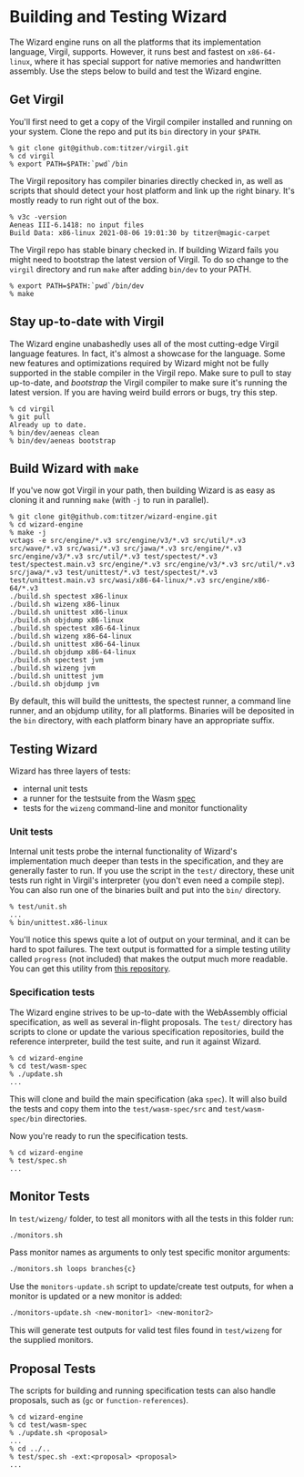 # Building and Testing Wizard

The Wizard engine runs on all the platforms that its implementation language, Virgil, supports.
However, it runs best and fastest on `x86-64-linux`, where it has special support for native memories and handwritten assembly.
Use the steps below to build and test the Wizard engine.

## Get Virgil

You'll first need to get a copy of the Virgil compiler installed and running on your system.
Clone the repo and put its `bin` directory in your `$PATH`.

```
% git clone git@github.com:titzer/virgil.git
% cd virgil
% export PATH=$PATH:`pwd`/bin
```

The Virgil repository has compiler binaries directly checked in, as well as scripts that should detect your host platform and link up the right binary.
It's mostly ready to run right out of the box.

```
% v3c -version
Aeneas III-6.1418: no input files
Build Data: x86-linux 2021-08-06 19:01:30 by titzer@magic-carpet
```

The Virgil repo has stable binary checked in. If building Wizard fails you might need to bootstrap the latest version of Virgil.
To do so change to the `virgil` directory and run `make` after adding `bin/dev` to your PATH.

```
% export PATH=$PATH:`pwd`/bin/dev
% make
```

## Stay up-to-date with Virgil

The Wizard engine unabashedly uses all of the most cutting-edge Virgil language features.
In fact, it's almost a showcase for the language.
Some new features and optimizations required by Wizard might not be fully supported in the stable compiler in the Virgil repo.
Make sure to pull to stay up-to-date, and *bootstrap* the Virgil compiler to make sure it's running the latest version.
If you are having weird build errors or bugs, try this step.

```
% cd virgil
% git pull
Already up to date.
% bin/dev/aeneas clean
% bin/dev/aeneas bootstrap
```

## Build Wizard with `make`

If you've now got Virgil in your path, then building Wizard is as easy as cloning it and running `make` (with `-j` to run in parallel).

```
% git clone git@github.com:titzer/wizard-engine.git
% cd wizard-engine
% make -j
vctags -e src/engine/*.v3 src/engine/v3/*.v3 src/util/*.v3 src/wave/*.v3 src/wasi/*.v3 src/jawa/*.v3 src/engine/*.v3 src/engine/v3/*.v3 src/util/*.v3 test/spectest/*.v3 test/spectest.main.v3 src/engine/*.v3 src/engine/v3/*.v3 src/util/*.v3 src/jawa/*.v3 test/unittest/*.v3 test/spectest/*.v3 test/unittest.main.v3 src/wasi/x86-64-linux/*.v3 src/engine/x86-64/*.v3
./build.sh spectest x86-linux
./build.sh wizeng x86-linux
./build.sh unittest x86-linux
./build.sh objdump x86-linux
./build.sh spectest x86-64-linux
./build.sh wizeng x86-64-linux
./build.sh unittest x86-64-linux
./build.sh objdump x86-64-linux
./build.sh spectest jvm
./build.sh wizeng jvm
./build.sh unittest jvm
./build.sh objdump jvm
```

By default, this will build the unittests, the spectest runner, a command line runner, and an objdump utility, for all platforms.
Binaries will be deposited in the `bin` directory, with each platform binary have an appropriate suffix.


## Testing Wizard

Wizard has three layers of tests:

* internal unit tests
* a runner for the testsuite from the Wasm [spec](http://github.com/WebAssembly/spec)
* tests for the `wizeng` command-line and monitor functionality

### Unit tests
Internal unit tests probe the internal functionality of Wizard's implementation much deeper than tests in the specification, and they are generally faster to run.
If you use the script in the `test/` directory, these unit tests run right in Virgil's interpreter (you don't even need a compile step).
You can also run one of the binaries built and put into the `bin/` directory.

```
% test/unit.sh
...
% bin/unittest.x86-linux
```

You'll notice this spews quite a lot of output on your terminal, and it can be hard to spot failures.
The text output is formatted for a simple testing utility called `progress` (not included) that makes the output much more readable.
You can get this utility from [this repository](https://github.com/titzer/progress).

### Specification tests

The Wizard engine strives to be up-to-date with the WebAssembly official specification, as well as several in-flight proposals.
The `test/` directory has scripts to clone or update the various specification repositories, build the reference interpreter, build the test suite, and run it against Wizard.

```
% cd wizard-engine
% cd test/wasm-spec
% ./update.sh
...
```

This will clone and build the main specification (aka `spec`).
It will also build the tests and copy them into the `test/wasm-spec/src` and `test/wasm-spec/bin` directories.

Now you're ready to run the specification tests.

```
% cd wizard-engine
% test/spec.sh
...
```

## Monitor Tests
In `test/wizeng/` folder, to test all monitors with all the tests in this folder run:
```bash
./monitors.sh 
```
Pass monitor names as arguments to only test specific monitor arguments:
```bash
./monitors.sh loops branches{c}
```
Use the `monitors-update.sh` script to update/create test outputs, for when a monitor is updated or a new monitor is added:
```bash
./monitors-update.sh <new-monitor1> <new-monitor2>
```
This will generate test outputs for valid test files found in `test/wizeng` for the supplied monitors.


## Proposal Tests

The scripts for building and running specification tests can also handle proposals, such as (`gc` or `function-references`).

```
% cd wizard-engine
% cd test/wasm-spec
% ./update.sh <proposal>
...
% cd ../..
% test/spec.sh -ext:<proposal> <proposal>
...
```

